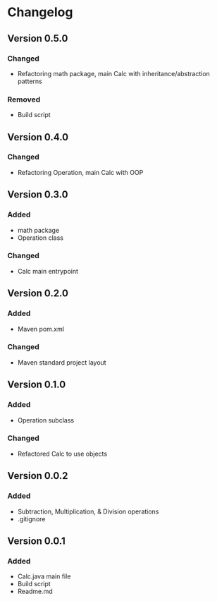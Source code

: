 # Changelog

## Version 0.5.0
### Changed
- Refactoring math package, main Calc with inheritance/abstraction patterns

### Removed
- Build script

## Version 0.4.0
### Changed
- Refactoring Operation, main Calc with OOP

## Version 0.3.0
### Added
- math package
- Operation class

### Changed
- Calc main entrypoint

## Version 0.2.0
### Added
- Maven pom.xml

### Changed
- Maven standard project layout

## Version 0.1.0
### Added
- Operation subclass

### Changed
- Refactored Calc to use objects

## Version 0.0.2
### Added
- Subtraction, Multiplication, & Division operations
- .gitignore

## Version 0.0.1
### Added
- Calc.java main file
- Build script
- Readme.md